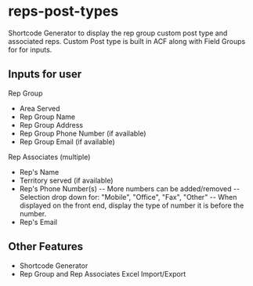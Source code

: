 # reps-post-types
Shortcode Generator to display the rep group custom post type and associated reps. Custom Post type is built in ACF along with Field Groups for for inputs.

## Inputs for user
Rep Group
- Area Served
- Rep Group Name
- Rep Group Address
- Rep Group Phone Number (if available)
- Rep Group Email (if available)

Rep Associates (multiple)
- Rep's Name
- Territory served (if available)
- Rep's Phone Number(s) 
-- More numbers can be added/removed
-- Selection drop down for: "Mobile", "Office", "Fax", "Other"
-- When displayed on the front end, display the type of number it is before the number.
- Rep's Email

## Other Features
- Shortcode Generator
- Rep Group and Rep Associates Excel Import/Export

